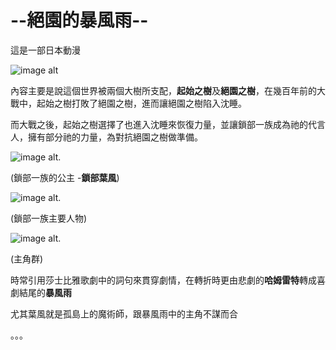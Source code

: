 
--絕園的暴風雨--
============

這是一部日本動漫

![image alt](https://imgur.com/7VM3dhm.jpg)

內容主要是說這個世界被兩個大樹所支配，**起始之樹**及**絕園之樹**，在幾百年前的大戰中，起始之樹打敗了絕園之樹，進而讓絕園之樹陷入沈睡。  

而大戰之後，起始之樹選擇了也進入沈睡來恢復力量，並讓鎖部一族成為祂的代言人，擁有部分祂的力量，為對抗絕園之樹做準備。

![image alt](https://imgur.com/Ccf31LD.jpg). 

(鎖部一族的公主 -**鎖部葉風**)


![image alt](https://imgur.com/6oFKQ3P.jpg). 

(鎖部一族主要人物)


![image alt](https://imgur.com/JL9Jz6m.jpg). 

(主角群)


時常引用莎士比雅歌劇中的詞句來貫穿劇情，在轉折時更由悲劇的**哈姆雷特**轉成喜劇結尾的**暴風雨**

尤其葉風就是孤島上的魔術師，跟暴風雨中的主角不謀而合

。。。

